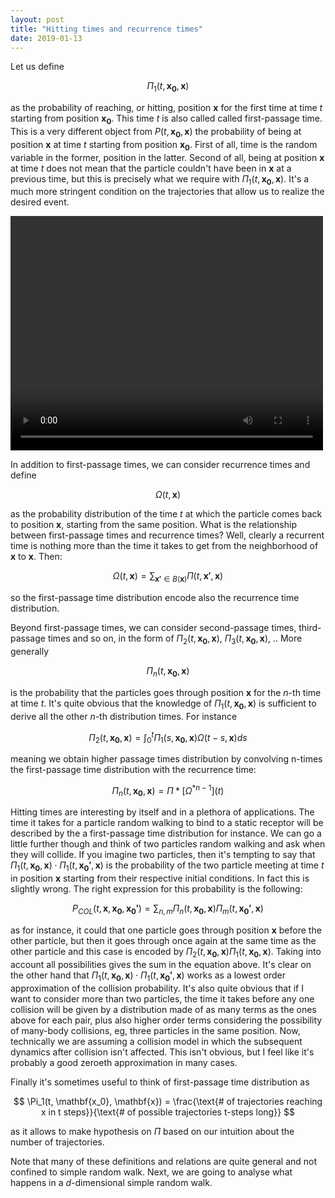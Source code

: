 ```yaml
---
layout: post
title: "Hitting times and recurrence times"
date: 2019-01-13
---
```


Let us define 

$$
\Pi_1(t, \mathbf{x_0}, \mathbf{x})
$$

as the probability of reaching, or hitting, position $\mathbf{x}$ for the first time at time $t$ starting from position $\mathbf{x_0}$. This time $t$ is also called called first-passage time. This is a very different object from $P(t, \mathbf{x_0}, \mathbf{x})$ the probability of being at position $\mathbf{x}$ at time $t$ starting from position $\mathbf{x_0}$. First of all, time is the random variable in the former, position in the latter. Second of all, being at position $\mathbf{x}$ at time $t$ does not mean that the particle couldn't have been in $\mathbf{x}$ at a previous time, but this is precisely what we require with $\Pi_1(t, \mathbf{x_0}, \mathbf{x})$. It's a much more stringent condition on the trajectories that allow us to realize the desired event.

<video width="500" height="375" controls>
  <source src="{{ site.url }}/blog/img/random_walk_video.mp4" type="video/mp4">
</video>

In addition to first-passage times, we can consider recurrence times and define

$$
\Omega(t, \mathbf{x})
$$

as the probability distribution of the time $t$ at which the particle comes back to position $\mathbf{x}$, starting from the same position. What is the relationship between first-passage times and recurrence times? Well, clearly a recurrent time is nothing more than the time it takes to get from the neighborhood of $\mathbf{x}$ to $\mathbf{x}$. Then:

$$
\Omega(t, \mathbf{x})  = \sum_{\mathbf{x'} \in B(\mathbf{x})} \Pi(t, \mathbf{x'}, \mathbf{x})
$$

so the first-passage time distribution encode also the recurrence time distribution.

Beyond first-passage times, we can consider second-passage times, third-passage times and so on, in the form of $\Pi_2(t, \mathbf{x_0}, \mathbf{x})$, $\Pi_3(t, \mathbf{x_0}, \mathbf{x})$, .. More generally 

$$
\Pi_n(t, \mathbf{x_0}, \mathbf{x})
$$

is the probability that the particles goes through position $\mathbf{x}$ for the $n$-th time at time $t$. It's quite obvious that the knowledge of $\Pi_1(t, \mathbf{x_0}, \mathbf{x})$ is sufficient to derive all the other $n$-th distribution times. For instance

$$
\Pi_2(t, \mathbf{x_0}, \mathbf{x}) = \int_0^t\Pi_1(s, \mathbf{x_0}, \mathbf{x}) \Omega(t-s, \mathbf{x}) ds
$$

meaning we obtain higher passage times distribution by convolving n-times the first-passage time distribution with the recurrence time:

$$
\Pi_n(t, \mathbf{x_0}, \mathbf{x}) = \Pi * \left[\Omega^{*n-1} \right]  (t)
$$

Hitting times are interesting by itself and in a plethora of applications. The time it takes for a particle random walking to bind to a static receptor will be described by the a first-passage time distribution for instance. We can go a little further though and think of two particles random walking and ask when they will collide. If you imagine two particles, then it's tempting to say that $\Pi_1(t, \mathbf{x_0}, \mathbf{x}) \cdot \Pi_1(t, \mathbf{x_0'}, \mathbf{x})$ is the probability of the two particle meeting at time $t$ in position $\mathbf{x}$ starting from their respective initial conditions. In fact this is slightly wrong. The right expression for this probability is the following:

$$
P_{COL}(t, \mathbf{x}, \mathbf{x_0}, \mathbf{x_0'}) = \sum_{n, m} \Pi_n(t, \mathbf{x_0}, \mathbf{x}) \Pi_m(t, \mathbf{x_0'}, \mathbf{x})
$$

as for instance, it could that one particle goes through position $\mathbf{x}$ before the other particle, but then it goes through once again at the same time as the other particle and this case is encoded by $\Pi_2(t, \mathbf{x_0}, \mathbf{x}) \Pi_1(t, \mathbf{x_0}, \mathbf{x})$. Taking into account all possibilities gives the sum in the equation above. It's clear on the other hand that $\Pi_1(t, \mathbf{x_0}, \mathbf{x}) \cdot \Pi_1(t, \mathbf{x_0'}, \mathbf{x})$ works as a lowest order approximation of the collision probability. It's also quite obvious that if I want to consider more than two particles, the time it takes before any one collision will be given by a distribution made of as many terms as the ones above for each pair, plus also higher order terms considering the possibility of many-body collisions, eg, three particles in the same position. Now, technically we are assuming a collision model in which the subsequent dynamics after collision isn't affected. This isn't obvious, but I feel like it's probably a good zeroeth approximation in many cases.

Finally it's sometimes useful to think of first-passage time distribution as

$$
\Pi_1(t, \mathbf{x_0}, \mathbf{x}) = \frac{\text{# of trajectories reaching x in t steps}}{\text{# of possible trajectories t-steps long}}
$$

as it allows to make hypothesis on $\Pi$ based on our intuition about the number of trajectories.

Note that many of these definitions and relations are quite general and not confined to simple random walk. Next, we are going to analyse what happens in a $d$-dimensional simple random walk.